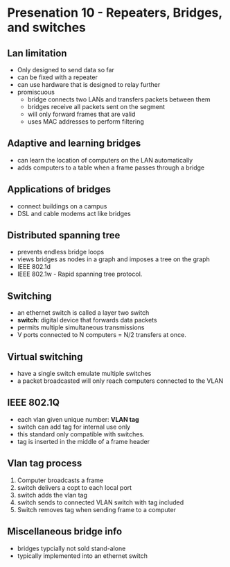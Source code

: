 # Presenation 10 - Repeaters, Bridges, and switches

## Lan limitation
* Only designed to send data so far
* can be fixed with a repeater
* can use hardware that is designed to relay further
* promiscuous
	* bridge connects two LANs and transfers packets between them
	* bridges receive all packets sent on the segment
	* will only forward frames that are valid
	* uses MAC addresses to perform filtering

## Adaptive and learning bridges
* can learn the location of computers on the LAN automatically
* adds computers to a table when a frame passes through a bridge

## Applications of bridges
* connect buildings on a campus
* DSL and cable modems act like bridges

## Distributed spanning tree
* prevents endless bridge loops
* views bridges as nodes in a graph and imposes a tree on the graph
* IEEE 802.1d
* IEEE 802.1w - Rapid spanning tree protocol. 

## Switching
* an ethernet switch is called a layer two switch
* **switch**: digital device that forwards data packets
* permits multiple simultaneous transmissions
* V ports connected to N computers = N/2 transfers at once.

## Virtual switching
* have a single switch emulate multiple switches
* a packet broadcasted will only reach computers connected to the VLAN

## IEEE 802.1Q
* each vlan given unique number: **VLAN tag**
* switch can add tag for internal use only
* this standard only compatible with switches.
* tag is inserted in the middle of a frame header

## Vlan tag process
1. Computer broadcasts a frame
2. switch delivers a copt to each local port
3. switch adds the vlan tag
4. switch sends to connected VLAN switch with tag included
5. Switch removes tag when sending frame to a computer

## Miscellaneous bridge info
* bridges typcially not sold stand-alone
* typically implemented into an ethernet switch
